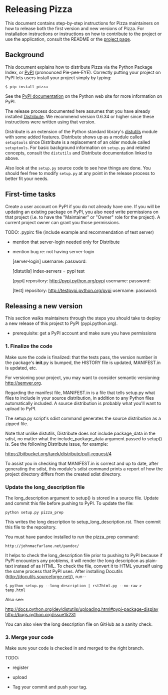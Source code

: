 Releasing Pizza
===============

This document contains step-by-step instructions for Pizza maintainers on
how to release both the first version and new versions of Pizza.
For installation instructions or instructions on how to contribute to the
project or use the application, consult the README or the
[project page](https://github.com/cjerdonek/groome-python-expected).


Background
----------

This document explains how to distribute Pizza via the Python Package Index,
or [PyPI](http://pypi.python.org/pypi) (pronounced Pie-pee-EYE).  Correctly
putting your project on PyPI lets users install your project simply by typing:

    $ pip install pizza

See the [PyPI documentation](http://docs.python.org/distutils/packageindex.html)
on the Python web site for more information on PyPI.

The release process documented here assumes that you have already installed
[Distribute](http://pypi.python.org/pypi/distribute).  We recommend version
0.6.34 or higher since these instructions were written using that version.

Distribute is an extension of the Python standard library's
[distutils](http://docs.python.org/distutils/index.html) module with
some added features.  Distribute shows up as a module called `setuptools`
since Distribute is a replacement of an older module called `setuptools`.
For basic background information on `setup.py` and related concepts,
consult the `distutils` and Distribute documentation linked to above.

Also look at the `setup.py` source code to see how things are done.  You
should feel free to modify `setup.py` at any point in the release process
to better fit your needs.


First-time tasks
----------------

Create a user account on PyPI if you do not already have one.  If you will
be updating an existing package on PyPI, you also need write permissions
on that project (i.e. to have the "Maintainer" or "Owner" role for the
project).  A current project owner can grant you those permissions.

TODO: .pypirc file (include example and recommendation of test server)
  - mention that server-login needed only for Distribute
  - mention bug re: not having server-login

    [server-login]
    username: <username>
    password: <password>

    [distutils]
    index-servers =
        pypi
        test

    [pypi]
    repository: http://pypi.python.org/pypi
    username: <username>
    password: <password>

    [test]
    repository: http://testpypi.python.org/pypi
    username: <username>
    password: <password>


Releasing a new version
-----------------------

This section walks maintainers through the steps you should take to deploy
a new release of this project to PyPI (pypi.python.org).


* prerequisite: get a PyPI account and make sure you have permissions

### 1. Finalize the code

Make sure the code is finalized: that the tests pass, the version number
in the package's __init__.py is bumped, the HISTORY file is updated,
MANIFEST.in is updated, etc.

For versioning your project, you may want to consider semantic versioning:
http://semver.org.

Regarding the manifest file, MANIFEST.in is a file that tells setup.py
what files to include in your source distribution, in addition to any
Python files automatically included.  A source distribution is probably what you'll want
to upload to PyPI.

The
setup.py script's sdist command generates the source distribution as a
zipped file.

Note that unlike
distutils, Distribute does not include package_data in the sdist, no matter
what the include_package_data argument passed to setup() is.  See the
following Distribute issue, for example:

https://bitbucket.org/tarek/distribute/pull-request/4

To assist you in checking that MANIFEST.in is correct and up to date, after
generating the sdist, this module's sdist command prints a report of how
the project directory differs from the created sdist directory.


### Update the long_description file

The long_description argument to setup() is stored in a source file.
Update and commit this file before pushing to PyPI.  To update the file:

    python setup.py pizza_prep

This writes the long description to setup_long_description.rst.  Then commit
this file to the repository.

You must have pandoc installed to run the pizza_prep command:

    http://johnmacfarlane.net/pandoc/

It helps to check the long_description file prior to pushing to PyPI because
if PyPI encounters any problems, it will render the long description as
plain-text instead of as HTML.  To check the file, convert it to HTML yourself
using the same process that PyPI uses.  After installing Docutils
(http://docutils.sourceforge.net/), run--

    $ python setup.py --long-description | rst2html.py --no-raw > temp.html

Also see:

  http://docs.python.org/dev/distutils/uploading.html#pypi-package-display
  http://bugs.python.org/issue15231

You can also view the long description file on GitHub as a sanity check.


### 3. Merge your code

Make sure your code is checked in and merged to the right branch.


TODO:

* register

* upload

* Tag your commit and push your tag.

